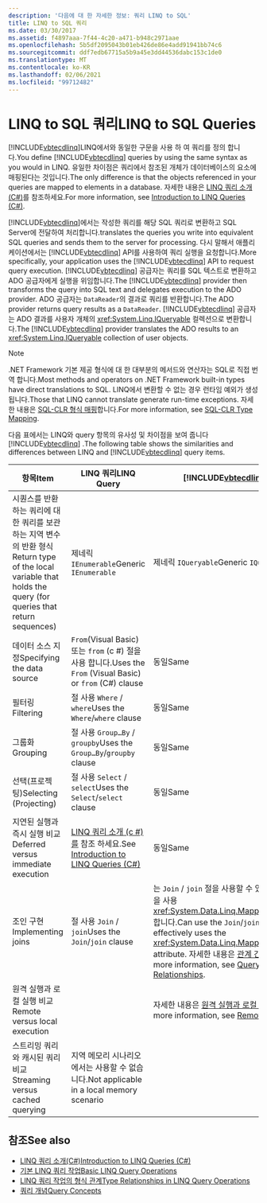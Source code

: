 ```yaml
---
description: '다음에 대 한 자세한 정보: 쿼리 LINQ to SQL'
title: LINQ to SQL 쿼리
ms.date: 03/30/2017
ms.assetid: f4897aaa-7f44-4c20-a471-b948c2971aae
ms.openlocfilehash: 5b5df2095043b01eb426de86e4add91941bb74c6
ms.sourcegitcommit: ddf7edb67715a5b9a45e3dd44536dabc153c1de0
ms.translationtype: MT
ms.contentlocale: ko-KR
ms.lasthandoff: 02/06/2021
ms.locfileid: "99712482"
---
```

# <a name="linq-to-sql-queries"></a><span data-ttu-id="48ee7-103">LINQ to SQL 쿼리</span><span class="sxs-lookup"><span data-stu-id="48ee7-103">LINQ to SQL Queries</span></span>

<span data-ttu-id="48ee7-104">[!INCLUDE[vbtecdlinq](../../../../../../includes/vbtecdlinq-md.md)]LINQ에서와 동일한 구문을 사용 하 여 쿼리를 정의 합니다.</span><span class="sxs-lookup"><span data-stu-id="48ee7-104">You define [!INCLUDE[vbtecdlinq](../../../../../../includes/vbtecdlinq-md.md)] queries by using the same syntax as you would in LINQ.</span></span> <span data-ttu-id="48ee7-105">유일한 차이점은 쿼리에서 참조된 개체가 데이터베이스의 요소에 매핑된다는 것입니다.</span><span class="sxs-lookup"><span data-stu-id="48ee7-105">The only difference is that the objects referenced in your queries are mapped to elements in a database.</span></span> <span data-ttu-id="48ee7-106">자세한 내용은 [LINQ 쿼리 소개(C#)](../../../../../csharp/programming-guide/concepts/linq/introduction-to-linq-queries.md)를 참조하세요.</span><span class="sxs-lookup"><span data-stu-id="48ee7-106">For more information, see [Introduction to LINQ Queries (C#)](../../../../../csharp/programming-guide/concepts/linq/introduction-to-linq-queries.md).</span></span>  
  
 [!INCLUDE[vbtecdlinq](../../../../../../includes/vbtecdlinq-md.md)]<span data-ttu-id="48ee7-107">에서는 작성한 쿼리를 해당 SQL 쿼리로 변환하고 SQL Server에 전달하여 처리합니다.</span><span class="sxs-lookup"><span data-stu-id="48ee7-107">translates the queries you write into equivalent SQL queries and sends them to the server for processing.</span></span> <span data-ttu-id="48ee7-108">다시 말해서 애플리케이션에서는 [!INCLUDE[vbtecdlinq](../../../../../../includes/vbtecdlinq-md.md)] API를 사용하여 쿼리 실행을 요청합니다.</span><span class="sxs-lookup"><span data-stu-id="48ee7-108">More specifically, your application uses the [!INCLUDE[vbtecdlinq](../../../../../../includes/vbtecdlinq-md.md)] API to request query execution.</span></span> <span data-ttu-id="48ee7-109">[!INCLUDE[vbtecdlinq](../../../../../../includes/vbtecdlinq-md.md)] 공급자는 쿼리를 SQL 텍스트로 변환하고 ADO 공급자에게 실행을 위임합니다.</span><span class="sxs-lookup"><span data-stu-id="48ee7-109">The [!INCLUDE[vbtecdlinq](../../../../../../includes/vbtecdlinq-md.md)] provider then transforms the query into SQL text and delegates execution to the ADO provider.</span></span> <span data-ttu-id="48ee7-110">ADO 공급자는 `DataReader`의 결과로 쿼리를 반환합니다.</span><span class="sxs-lookup"><span data-stu-id="48ee7-110">The ADO provider returns query results as a `DataReader`.</span></span> <span data-ttu-id="48ee7-111">[!INCLUDE[vbtecdlinq](../../../../../../includes/vbtecdlinq-md.md)] 공급자는 ADO 결과를 사용자 개체의 <xref:System.Linq.IQueryable> 컬렉션으로 변환합니다.</span><span class="sxs-lookup"><span data-stu-id="48ee7-111">The [!INCLUDE[vbtecdlinq](../../../../../../includes/vbtecdlinq-md.md)] provider translates the ADO results to an <xref:System.Linq.IQueryable> collection of user objects.</span></span>  
  
> [!NOTE]
> <span data-ttu-id="48ee7-112">.NET Framework 기본 제공 형식에 대 한 대부분의 메서드와 연산자는 SQL로 직접 번역 합니다.</span><span class="sxs-lookup"><span data-stu-id="48ee7-112">Most methods and operators on .NET Framework built-in types have direct translations to SQL.</span></span> <span data-ttu-id="48ee7-113">LINQ에서 변환할 수 없는 경우 런타임 예외가 생성 됩니다.</span><span class="sxs-lookup"><span data-stu-id="48ee7-113">Those that LINQ cannot translate generate run-time exceptions.</span></span> <span data-ttu-id="48ee7-114">자세한 내용은 [SQL-CLR 형식 매핑](sql-clr-type-mapping.md)합니다.</span><span class="sxs-lookup"><span data-stu-id="48ee7-114">For more information, see [SQL-CLR Type Mapping](sql-clr-type-mapping.md).</span></span>  
  
 <span data-ttu-id="48ee7-115">다음 표에서는 LINQ와 query 항목의 유사성 및 차이점을 보여 줍니다 [!INCLUDE[vbtecdlinq](../../../../../../includes/vbtecdlinq-md.md)] .</span><span class="sxs-lookup"><span data-stu-id="48ee7-115">The following table shows the similarities and differences between LINQ and [!INCLUDE[vbtecdlinq](../../../../../../includes/vbtecdlinq-md.md)] query items.</span></span>  
  
|<span data-ttu-id="48ee7-116">항목</span><span class="sxs-lookup"><span data-stu-id="48ee7-116">Item</span></span>|<span data-ttu-id="48ee7-117">LINQ 쿼리</span><span class="sxs-lookup"><span data-stu-id="48ee7-117">LINQ Query</span></span>|[!INCLUDE[vbtecdlinq](../../../../../../includes/vbtecdlinq-md.md)] <span data-ttu-id="48ee7-118">Query</span><span class="sxs-lookup"><span data-stu-id="48ee7-118">Query</span></span>|  
|----------|----------------|----------------------------------------------------------------------|  
|<span data-ttu-id="48ee7-119">시퀀스를 반환하는 쿼리에 대한 쿼리를 보관하는 지역 변수의 반환 형식</span><span class="sxs-lookup"><span data-stu-id="48ee7-119">Return type of the local variable that holds the query (for queries that return sequences)</span></span>|<span data-ttu-id="48ee7-120">제네릭 `IEnumerable`</span><span class="sxs-lookup"><span data-stu-id="48ee7-120">Generic `IEnumerable`</span></span>|<span data-ttu-id="48ee7-121">제네릭 `IQueryable`</span><span class="sxs-lookup"><span data-stu-id="48ee7-121">Generic `IQueryable`</span></span>|  
|<span data-ttu-id="48ee7-122">데이터 소스 지정</span><span class="sxs-lookup"><span data-stu-id="48ee7-122">Specifying the data source</span></span>|<span data-ttu-id="48ee7-123">`From`(Visual Basic) 또는 `from` (c #) 절을 사용 합니다.</span><span class="sxs-lookup"><span data-stu-id="48ee7-123">Uses the `From` (Visual Basic) or `from` (C#) clause</span></span>|<span data-ttu-id="48ee7-124">동일</span><span class="sxs-lookup"><span data-stu-id="48ee7-124">Same</span></span>|  
|<span data-ttu-id="48ee7-125">필터링</span><span class="sxs-lookup"><span data-stu-id="48ee7-125">Filtering</span></span>|<span data-ttu-id="48ee7-126">절 사용 `Where` / `where`</span><span class="sxs-lookup"><span data-stu-id="48ee7-126">Uses the `Where`/`where` clause</span></span>|<span data-ttu-id="48ee7-127">동일</span><span class="sxs-lookup"><span data-stu-id="48ee7-127">Same</span></span>|  
|<span data-ttu-id="48ee7-128">그룹화</span><span class="sxs-lookup"><span data-stu-id="48ee7-128">Grouping</span></span>|<span data-ttu-id="48ee7-129">절 사용 `Group…By` / `groupby`</span><span class="sxs-lookup"><span data-stu-id="48ee7-129">Uses the `Group…By`/`groupby` clause</span></span>|<span data-ttu-id="48ee7-130">동일</span><span class="sxs-lookup"><span data-stu-id="48ee7-130">Same</span></span>|  
|<span data-ttu-id="48ee7-131">선택(프로젝팅)</span><span class="sxs-lookup"><span data-stu-id="48ee7-131">Selecting (Projecting)</span></span>|<span data-ttu-id="48ee7-132">절 사용 `Select` / `select`</span><span class="sxs-lookup"><span data-stu-id="48ee7-132">Uses the `Select`/`select` clause</span></span>|<span data-ttu-id="48ee7-133">동일</span><span class="sxs-lookup"><span data-stu-id="48ee7-133">Same</span></span>|  
|<span data-ttu-id="48ee7-134">지연된 실행과 즉시 실행 비교</span><span class="sxs-lookup"><span data-stu-id="48ee7-134">Deferred versus immediate execution</span></span>|<span data-ttu-id="48ee7-135">[LINQ 쿼리 소개 (c #)를](../../../../../csharp/programming-guide/concepts/linq/introduction-to-linq-queries.md) 참조 하세요.</span><span class="sxs-lookup"><span data-stu-id="48ee7-135">See [Introduction to LINQ Queries (C#)](../../../../../csharp/programming-guide/concepts/linq/introduction-to-linq-queries.md)</span></span>|<span data-ttu-id="48ee7-136">동일</span><span class="sxs-lookup"><span data-stu-id="48ee7-136">Same</span></span>|  
|<span data-ttu-id="48ee7-137">조인 구현</span><span class="sxs-lookup"><span data-stu-id="48ee7-137">Implementing joins</span></span>|<span data-ttu-id="48ee7-138">절 사용 `Join` / `join`</span><span class="sxs-lookup"><span data-stu-id="48ee7-138">Uses the `Join`/`join` clause</span></span>|<span data-ttu-id="48ee7-139">는 `Join` / `join` 절을 사용할 수 있지만 더 효과적으로 특성을 사용 <xref:System.Data.Linq.Mapping.AssociationAttribute> 합니다.</span><span class="sxs-lookup"><span data-stu-id="48ee7-139">Can use the `Join`/`join` clause, but more effectively uses the <xref:System.Data.Linq.Mapping.AssociationAttribute> attribute.</span></span> <span data-ttu-id="48ee7-140">자세한 내용은 [관계 간 쿼리](querying-across-relationships.md)를 참조 하세요.</span><span class="sxs-lookup"><span data-stu-id="48ee7-140">For more information, see [Querying Across Relationships](querying-across-relationships.md).</span></span>|  
|<span data-ttu-id="48ee7-141">원격 실행과 로컬 실행 비교</span><span class="sxs-lookup"><span data-stu-id="48ee7-141">Remote versus local execution</span></span>||<span data-ttu-id="48ee7-142">자세한 내용은 [원격 실행과 로컬 실행](remote-vs-local-execution.md)을 참조 하세요.</span><span class="sxs-lookup"><span data-stu-id="48ee7-142">For more information, see [Remote vs. Local Execution](remote-vs-local-execution.md).</span></span>|  
|<span data-ttu-id="48ee7-143">스트리밍 쿼리와 캐시된 쿼리 비교</span><span class="sxs-lookup"><span data-stu-id="48ee7-143">Streaming versus cached querying</span></span>|<span data-ttu-id="48ee7-144">지역 메모리 시나리오에서는 사용할 수 없습니다.</span><span class="sxs-lookup"><span data-stu-id="48ee7-144">Not applicable in a local memory scenario</span></span>||  
  
## <a name="see-also"></a><span data-ttu-id="48ee7-145">참조</span><span class="sxs-lookup"><span data-stu-id="48ee7-145">See also</span></span>

- [<span data-ttu-id="48ee7-146">LINQ 쿼리 소개(C#)</span><span class="sxs-lookup"><span data-stu-id="48ee7-146">Introduction to LINQ Queries (C#)</span></span>](../../../../../csharp/programming-guide/concepts/linq/introduction-to-linq-queries.md)
- [<span data-ttu-id="48ee7-147">기본 LINQ 쿼리 작업</span><span class="sxs-lookup"><span data-stu-id="48ee7-147">Basic LINQ Query Operations</span></span>](../../../../../csharp/programming-guide/concepts/linq/basic-linq-query-operations.md)
- [<span data-ttu-id="48ee7-148">LINQ 쿼리 작업의 형식 관계</span><span class="sxs-lookup"><span data-stu-id="48ee7-148">Type Relationships in LINQ Query Operations</span></span>](../../../../../csharp/programming-guide/concepts/linq/type-relationships-in-linq-query-operations.md)
- [<span data-ttu-id="48ee7-149">쿼리 개념</span><span class="sxs-lookup"><span data-stu-id="48ee7-149">Query Concepts</span></span>](query-concepts.md)
